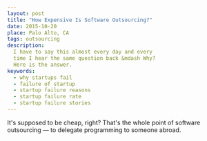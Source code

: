 ```yaml
---
layout: post
title: "How Expensive Is Software Outsourcing?"
date: 2015-10-20
place: Palo Alto, CA
tags: outsourcing
description:
  I have to say this almost every day and every
  time I hear the same question back &mdash Why?
  Here is the answer.
keywords:
  - why startups fail
  - failure of startup
  - startup failure reasons
  - startup failure rate
  - startup failure stories
---
```


It's supposed to be cheap, right? That's the whole point
of software outsourcing &mdash; to delegate programming to
someone abroad.

<!--more-->

